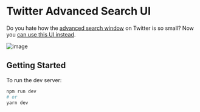 # Twitter Advanced Search UI 

Do you hate how the [advanced search window](https://twitter.com/search-advanced) on Twitter is so small? Now you [can use this UI instead](http://twitter-advanced-search-ui.vercel.app/).

![image](https://user-images.githubusercontent.com/84360463/184428729-bfd76b07-aaa6-4a69-abdd-0c646053587a.png)


## Getting Started

To run the dev server:

```bash
npm run dev
# or
yarn dev
```

